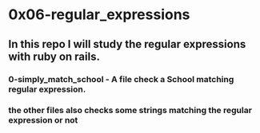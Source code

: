 # 0x06-regular_expressions

## In this repo I will study the regular expressions with ruby on rails.

### 0-simply_match_school - A file check a School matching regular expression.

### the other files also checks some strings matching the regular expression or not
